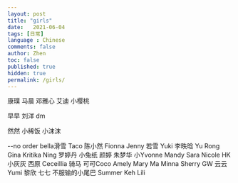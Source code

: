 ```yaml
---
layout: post
title: "girls"
date:   2021-06-04
tags: [日常]
language : Chinese
comments: false
author: Zhen
toc: false
published: true
hidden: true
permalink: /girls/
---
```


康璞
马晨
邓雅心
艾迪
小樱桃

早早
刘洋
dm

然然
小稀饭
小沫沫

--no order
bella滑雪
Taco
陈小然
Fionna
Jenny
若雪
Yuki
李昳晗
Yu Rong
Gina
Kritika
Ning
罗婷丹
小兔纸
颜婷
朱梦华
小Yvonne
Mandy
Sara
Nicole HK
小灰灰
西原
Ceceillia 骑马
可可Coco
Amely
Mary Ma
Minna
Sherry
GW
云云
Yumi
黎欣
七七 不服输的小尾巴 
Summer Keh
Lili
<!--stackedit_data:
eyJoaXN0b3J5IjpbLTEzNjUzMzI5OCwxMjI2NTMzMTc0LC04Mz
U5Njk1OTcsLTcyMDQwMjEwMyw5MzA3NDIzNSwxNjcwMjgzOTk0
LDQxOTg0NTM0LC01OTI5NzM0ODUsLTEwMTU1Mzk1NjYsLTEwMj
A1NDgyMzVdfQ==
-->